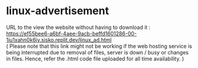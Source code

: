 # linux-advertisement

URL to the view the website without having to download it : https://ef55bee6-a6bf-4aee-9acb-beffd1601286-00-1iu1xahn0k6iy.sisko.replit.dev/linux_ad.html  
( Please note that this link might not be working if the web hosting service is being interrupted due to removal of files, server is down / busy or changes in files. Hence, refer the .html code file uploaded for all time availability. ) 
